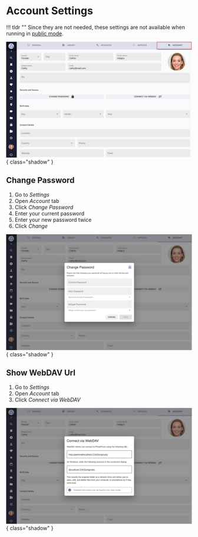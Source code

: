 # Account Settings #

!!! tldr ""
    Since they are not needed, these settings are not available when running in [public mode](../../getting-started/config-options.md#authentication).

![Screenshot](img/settings-account-light.jpg){ class="shadow" }

## Change Password ##

1. Go to *Settings*
2. Open *Account* tab
3. Click *Change Password*
4. Enter your current password
5. Enter your new password twice
6. Click *Change*

![Screenshot](img/change-password-light.jpg){ class="shadow" }


## Show WebDAV Url ##

1. Go to *Settings*
2. Open *Account* tab
3. Click *Connect via WebDAV*

![Screenshot](img/show-webdav-light.jpg){ class="shadow" }